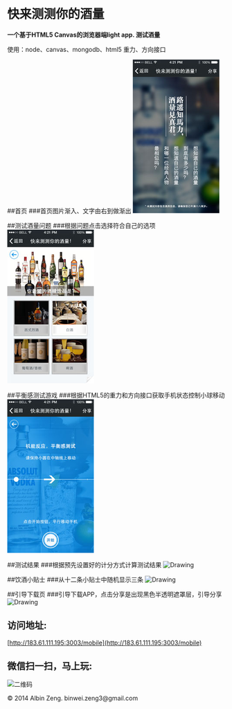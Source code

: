 快来测测你的酒量
=============

**一个基于HTML5 Canvas的浏览器端light app. 测试酒量**

使用：node、canvas、mongodb、html5 重力、方向接口

##首页
###首页图片渐入、文字由右到做渐出
<img src="./static/markdown/%E9%A6%96%E9%A1%B51.jpg" alt="Drawing" width="200px"/>

##测试酒量问题
###根据问题点击选择符合自己的选项
<img src="./static/markdown/%E9%97%AE%E9%A2%981.jpg" alt="Drawing" width="200px"/>

##平衡感测试游戏
###根据HTML5的重力和方向接口获取手机状态控制小球移动
<img src="./static/markdown/%E5%B9%B3%E8%A1%A1%E6%B5%8B%E8%AF%95.jpg" alt="Drawing" width="200px"/>

##测试结果
###根据预先设置好的计分方式计算测试结果
<img src="http://183.61.111.195:3003/static/markdown/%E6%B5%8B%E8%AF%95%E7%BB%93%E6%9E%9C.jpg" alt="Drawing" width="200px"/>

##饮酒小贴士
###从十二条小贴士中随机显示三条
<img src="http://183.61.111.195:3003/static/markdown/%E5%B0%8F%E8%B4%B4%E5%A3%AB.jpg" alt="Drawing" width="200px"/>

##引导下载页
###引导下载APP，点击分享是出现黑色半透明遮罩层，引导分享
<img src="http://183.61.111.195:3003/static/markdown/%E5%BC%95%E5%AF%BC%E4%B8%8B%E8%BD%BD.jpg" alt="Drawing" width="200px"/>

访问地址: 
--------

[http://183.61.111.195:3003/mobile](http://183.61.111.195:3003/mobile)


微信扫一扫，马上玩:   
------
	
![二维码](http://183.61.111.195:3003/static/img/barcode.png)

<div class="footer">
     &copy; 2014 Albin Zeng. binwei.zeng3@gmail.com
</div>

